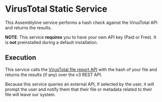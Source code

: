 # VirusTotal Static Service

This Assemblyline service performs a hash check against the VirusTotal API and returns the results.

**NOTE**: This service **requires** you to have your own API key (Paid or Free). It is **not** preinstalled during a default installation.

## Execution

This service calls the [VirusTotal file report API](https://developers.virustotal.com/v3.0/reference#file-info) with the hash of your file and returns the results (if any) over the v3 REST API.

Because this service queries an external API, if selected by the user, it will prompt the user and notify them that their file or metadata related to their file will leave our system.

